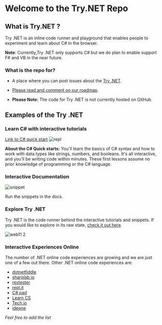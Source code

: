# Welcome to the Try.NET Repo 

## What is Try.NET ?

Try .NET is an inline code runner and playground that enables people to experiment and learn about C# in the browser. 

**Note**: Currently,Try .NET only supports C# but we do plan to enable support F# and VB in the near future. 

### What is the repo for?
- A place where you can post issues about the [Try .NET](https://docs.microsoft.com/en-us/dotnet/api/system.datetime?view=netframework-4.7.2#invoke-constructors).

- [Please read and comment on our roadmap](https://github.com/dotnet/try/wiki/Product-Roadmap).
- **Please Note:** The code for Try .NET is not currently hosted on GitHub.  

## Examples of the Try .NET 

### Learn C# with interactive tutorials 

[Link to C# quick start](https://docs.microsoft.com/en-us/dotnet/csharp/quick-starts/)
![repl](https://user-images.githubusercontent.com/2546640/31154776-60fc3820-a877-11e7-9330-ba7cdaa7e639.gif)


**About the C# Quick starts:**  You'll learn the basics of C# syntax and how to work with data types like strings, numbers, and booleans. It's all interactive, and you'll be writing code within minutes. These first lessons assume no prior knowledge of programming or the C# language.

### Interactive Documentation 


![snippet](https://user-images.githubusercontent.com/2546640/31156287-a357ca5e-a881-11e7-88b9-100d09712a40.gif)

Run the snippets in the docs. 

### Explore Try .NET 

Try .NET is the code runner behind the interactive tutorials and snippets. If you would like to explore in its raw state, [check it out here](https://www.microsoft.com/net/platform/try-dotnet).

![web11 2](https://user-images.githubusercontent.com/2546640/48210733-f526a800-e345-11e8-9a1b-ba0beebbad3b.gif)



### Interactive Experiences Online
The number of .NET online code experiences are growing and we are just one of a few out there. Other .NET online code experiences are:

- [dotnetfiddle](https://dotnetfiddle.net/)
- [sharplab io](https://sharplab.io/)
- [rextester]( http://rextester.com/)
- [repl.it](https://repl.it/languages/csharp)
- [C# pad](https://csharppad.com/)
- [Learn CS](http://www.learncs.org/)
- [Tech.io](https://tech.io/snippet?l=csharp)
- [ideone](https://ideone.com/)

*Feel free to add the list*
